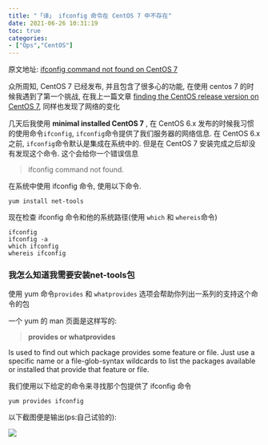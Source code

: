 ```yaml
---
title: "「译」 ifconfig 命令在 CentOS 7 中不存在"
date: 2021-06-26 10:31:19
toc: true
categories:
- ["Ops","CentOS"]
---
```


原文地址: [ifconfig command not found on CentOS 7](http://sharadchhetri.com/2014/07/25/ifconfig-command-found-centos-7/)

众所周知, CentOS 7 已经发布, 并且包含了很多心的功能, 在使用 centos 7 的时候我遇到了第一个挑战, 在我上一篇文章  [finding the CentOS release version on CentOS 7](http://sharadchhetri.com/2014/07/24/how-to-find-centos-linux-release-version-on-centos-7-series/), 同样也发现了网络的变化

几天后我使用  **minimal installed CentOS 7** , 在 CentOS 6.x 发布的时候我习惯的使用命令`ifconfig`, `ifconfig`命令提供了我们服务器的网络信息. 在 CentOS 6.x 之前, `ifconfig`命令默认是集成在系统中的. 但是在 CentOS 7 安装完成之后却没有发现这个命令. 这个会给你一个错误信息

> ifconfig command not found.


在系统中使用 ifconfig 命令, 使用以下命令.




```
yum install net-tools
```

现在检查  ifconfig 命令和他的系统路径(使用 `which` 和 `whereis`命令)

```
ifconfig
ifconfig -a
which ifconfig
whereis ifconfig
```


### 我怎么知道我需要安装net-tools包

使用 yum 命令`provides` 和 `whatprovides` 选项会帮助你列出一系列的支持这个命令的包

一个 yum 的 man 页面是这样写的:

> **provides or whatprovides**


Is used to find out which package provides some feature or file. Just use a specific name or a file-glob-syntax wildcards to list the packages available or installed that provide that feature or file.


我们使用以下给定的命令来寻找那个包提供了 ifconfig 命令

```
yum provides ifconfig
```

以下截图便是输出(ps:自己试验的):

![](https://file.wulicode.com/yuque/202208/04/15/0021HVAH05Yl.png)

